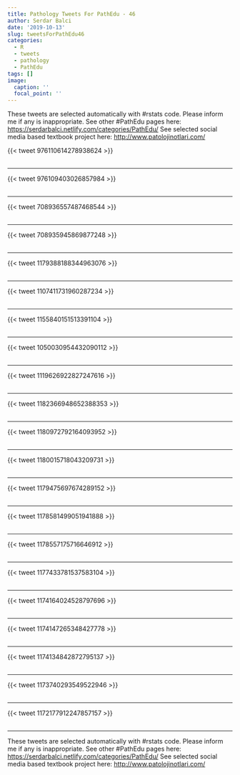 ```yaml
---
title: Pathology Tweets For PathEdu - 46
author: Serdar Balci
date: '2019-10-13'
slug: tweetsForPathEdu46
categories:
  - R
  - tweets
  - pathology
  - PathEdu
tags: []
image:
  caption: ''
  focal_point: ''
---
```



These tweets are selected automatically with #rstats code. Please inform me if any is inappropriate.
See other #PathEdu pages here: https://serdarbalci.netlify.com/categories/PathEdu/ 
See selected social media based textbook project here: http://www.patolojinotlari.com/

{{< tweet 976110614278938624 >}}
<br>
<br>
<hr>
{{< tweet 976109403026857984 >}}
<br>
<br>
<hr>
{{< tweet 708936557487468544 >}}
<br>
<br>
<hr>
{{< tweet 708935945869877248 >}}
<br>
<br>
<hr>
{{< tweet 1179388188344963076 >}}
<br>
<br>
<hr>
{{< tweet 1107411731960287234 >}}
<br>
<br>
<hr>
{{< tweet 1155840151513391104 >}}
<br>
<br>
<hr>
{{< tweet 1050030954432090112 >}}
<br>
<br>
<hr>
{{< tweet 1119626922827247616 >}}
<br>
<br>
<hr>
{{< tweet 1182366948652388353 >}}
<br>
<br>
<hr>
{{< tweet 1180972792164093952 >}}
<br>
<br>
<hr>
{{< tweet 1180015718043209731 >}}
<br>
<br>
<hr>
{{< tweet 1179475697674289152 >}}
<br>
<br>
<hr>
{{< tweet 1178581499051941888 >}}
<br>
<br>
<hr>
{{< tweet 1178557175716646912 >}}
<br>
<br>
<hr>
{{< tweet 1177433781537583104 >}}
<br>
<br>
<hr>
{{< tweet 1174164024528797696 >}}
<br>
<br>
<hr>
{{< tweet 1174147265348427778 >}}
<br>
<br>
<hr>
{{< tweet 1174134842872795137 >}}
<br>
<br>
<hr>
{{< tweet 1173740293549522946 >}}
<br>
<br>
<hr>
{{< tweet 1172177912247857157 >}}
<br>
<br>
<hr>


These tweets are selected automatically with #rstats code. Please inform me if any is inappropriate.
See other #PathEdu pages here: https://serdarbalci.netlify.com/categories/PathEdu/ 
See selected social media based textbook project here: http://www.patolojinotlari.com/
